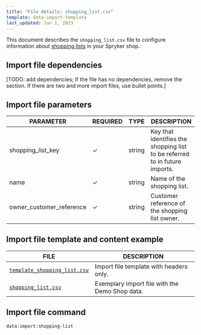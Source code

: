 ```yaml
---
title: "File details: shopping_list.csv"
template: data-import-template
last_updated: Jun 1, 2023
---
```


This document describes the `shopping_list.csv` file to configure information about [shopping lists](/docs/pbc/all/shopping-list-and-wishlist/{{page.version}}/base-shop/shopping-lists-feature-overview/shopping-lists-feature-overview.html) in your Spryker shop.

## Import file dependencies

[TODO: add dependencies; If the file has no dependencies, remove the section. If there are two and more import files, use bullet points.]

## Import file parameters

| PARAMETER | REQUIRED |  TYPE | DESCRIPTION |
| --- | --- | --- | --- |
| shopping_list_key | &check; | string | Key that identifies the shopping list to be referred to in future imports. |
|name|&check;|string|Name of the shopping list.|
|owner_customer_reference|&check;|string |Customer reference of the shopping list owner.|

## Import file template and content example

| FILE | DESCRIPTION |
|---|---|
| [`template_shopping_list.csv`](https://spryker.s3.eu-central-1.amazonaws.com/docs/pbc/all/shopping-list-and-wishlist/base-shop/import-and-export-data/file-details-shopping-list.csv.md/template_shopping_list.csv)| Import file template with headers only. |
| [`shopping_list.csv`](https://spryker.s3.eu-central-1.amazonaws.com/docs/pbc/all/shopping-list-and-wishlist/base-shop/import-and-export-data/file-details-shopping-list.csv.md/shopping_list.csv)| Exemplary import file with the Demo Shop data. |


## Import file command

```bash
data:import:shopping-list
```